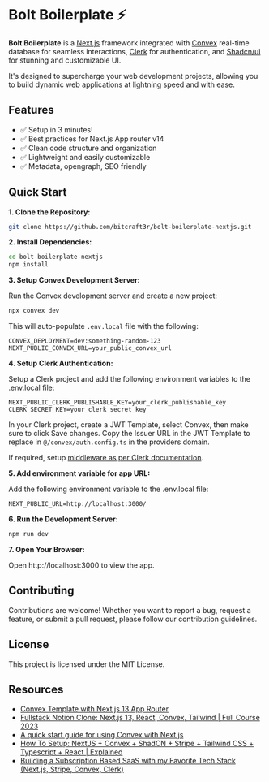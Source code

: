 # Bolt Boilerplate ⚡

**Bolt Boilerplate** is a [Next.js](https://nextjs.org/) framework integrated with [Convex](https://docs.convex.dev/quickstart/nextjs) real-time database for seamless interactions, [Clerk](https://clerk.com/docs/quickstarts/nextjs) for authentication, and [Shadcn/ui](https://ui.shadcn.com/docs/installation/next) for stunning and customizable UI. 

It's designed to supercharge your web development projects, allowing you to build dynamic web applications at lightning speed and with ease.

## Features

- ✅ Setup in 3 minutes!
- ✅ Best practices for Next.js App router v14
- ✅ Clean code structure and organization
- ✅ Lightweight and easily customizable
- ✅ Metadata, opengraph, SEO friendly

## Quick Start

**1. Clone the Repository:**

```bash
git clone https://github.com/bitcraft3r/bolt-boilerplate-nextjs.git
```

**2. Install Dependencies:**

```bash
cd bolt-boilerplate-nextjs
npm install
```

**3. Setup Convex Development Server:**

Run the Convex development server and create a new project:
```bash
npx convex dev
``` 
This will auto-populate `.env.local` file with the following:
```plaintext
CONVEX_DEPLOYMENT=dev:something-random-123
NEXT_PUBLIC_CONVEX_URL=your_public_convex_url
```

**4. Setup Clerk Authentication:**

Setup a Clerk project and add the following environment variables to the .env.local file:
```plaintext
NEXT_PUBLIC_CLERK_PUBLISHABLE_KEY=your_clerk_publishable_key
CLERK_SECRET_KEY=your_clerk_secret_key
```
In your Clerk project, create a JWT Template, select Convex, then make sure to click Save changes. Copy the Issuer URL in the JWT Template to replace in `@/convex/auth.config.ts` in the providers domain.

If required, setup [middleware as per Clerk documentation](https://clerk.com/docs/references/nextjs/auth-middleware#auth-middleware).

**5. Add environment variable for app URL:** 

Add the following environment variable to the .env.local file:
```plaintext
NEXT_PUBLIC_URL=http://localhost:3000/
```

**6. Run the Development Server:**

```bash
npm run dev
```

**7. Open Your Browser:**

Open http://localhost:3000 to view the app.

## Contributing

Contributions are welcome! Whether you want to report a bug, request a feature, or submit a pull request, please follow our contribution guidelines.

## License

This project is licensed under the MIT License.

## Resources

- [Convex Template with Next.js 13 App Router](https://www.convex.dev/templates/nextjs-app-router)
- [Fullstack Notion Clone: Next.js 13, React, Convex, Tailwind | Full Course 2023](https://youtu.be/0OaDyjB9Ib8)
- [A quick start guide for using Convex with Next.js](https://youtu.be/vaQZYRSiimI)
- [How To Setup: NextJS + Convex + ShadCN + Stripe + Tailwind CSS + Typescript + React | Explained](https://youtu.be/bTY0fa8p8D0)
- [Building a Subscription Based SaaS with my Favorite Tech Stack (Next.js, Stripe, Convex, Clerk)](https://youtu.be/Vjtn9pWAZDI)
